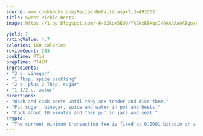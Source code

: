 ```yaml
---
source: www.cookbooks.com/Recipe-Details.aspx?id=493562
title: Sweet Pickle Beets
image: https://1.bp.blogspot.com/-W-S2Aqx5EU0/YA2HxE8kqsI/AAAAAAAABgo/LNxJ2X_rvYgPNsplYMgQNjuwxaZ0e3pQQCLcBGAsYHQ/s320/17.png

yield: 7
ratingValue: 4.7
calories: 160 calories
reviewCount: 233
cookTime: PT1H
prepTime: PT45M
ingredients:
- "3 c. vinegar"
- "1 Tbsp. spice pickling"
- "2 c. plus 2 Tbsp. sugar"
- "1 1/2 c. water"
directions:
- "Wash and cook beets until they are tender and dice them."
- "Put sugar, vinegar, spice and water in pot and beets."
- "Cook about 10 minutes and then put in jars and seal."
crypto:
- "The current minimum transaction fee is fixed at 0.0001 bitcoin or a tenth of a millibitcoin per kilobyte, recently decreased from one millibitcoin."
---
```

